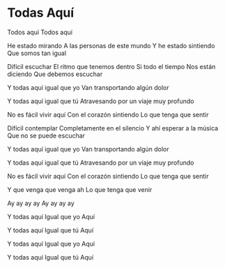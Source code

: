 # Todas Aquí

Todos aquí
Todos aquí

He estado mirando
A las personas de este mundo
Y he estado sintiendo
Que somos tan igual

Difícil escuchar
El ritmo que tenemos dentro
Si todo el tiempo
Nos están diciendo
Que debemos escuchar

Y todas aquí igual que yo
Van transportando algún dolor

Y todas aquí igual que tú
Atravesando por un viaje muy profundo

No es fácil vivir aquí
Con el corazón sintiendo
Lo que tenga que sentir

Difícil contemplar
Completamente en el silencio
Y ahí esperar a la música
Que no se puede escuchar 

Y todas aquí igual que yo
Van transportando algún dolor

Y todas aquí igual que tú
Atravesando por un viaje muy profundo

No es fácil vivir aquí
Con el corazón sintiendo
Lo que tenga que sentir

Y que venga que venga ah
Lo que tenga que venir

Ay ay ay ay
Ay ay ay ay

Y todas aquí
Igual que yo
Aquí

Y todas aquí
Igual que tú
Aquí

Y todas aquí
Igual que yo
Aquí

Y todas aquí
Igual que tú
Aquí
